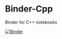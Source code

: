 # Binder-Cpp
Binder for C++ notebooks

[![Binder](https://mybinder.org/badge.svg)](https://mybinder.org/v2/gh/DrChr/Binder-Cpp/master)
